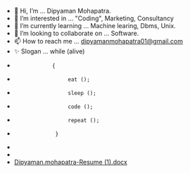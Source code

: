 - 👋 Hi, I’m ... Dipyaman Mohapatra.
- 👀 I’m interested in ... "Coding", Marketing, Consultancy
- 🌱 I’m currently learning ... Machine learing, Dbms, Unix.
- 💞️ I’m looking to collaborate on ... Software.
- 📫 How to reach me ... dipyamanmohapatra01@gmail.com
- ✨ Slogan ...  while (alive) 
-                 { 
-                      eat ();
-                      sleep ();
-                      code ();
-                      repeat ();
-                  } 
-                    
-   
-   [Dipyaman.mohapatra-Resume (1).docx](https://github.com/dipyamanmohapatra/dipyamanmohapatra/files/6686049/Dipyaman.mohapatra-Resume.1.docx)




<!---
dipyamanmohapatra/dipyamanmohapatra is a ✨ special ✨ repository because its `README.md` (this file) appears on your GitHub profile.
You can click the Preview link to take a look at your changes.
--->

